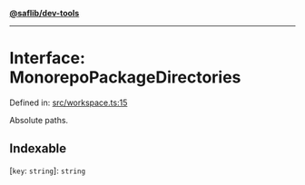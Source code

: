 [**@saflib/dev-tools**](../index.md)

***

# Interface: MonorepoPackageDirectories

Defined in: [src/workspace.ts:15](https://github.com/sderickson/saflib/blob/e0792917dc2673a0588d8b11c8bb3523abcda9b5/dev-tools/src/workspace.ts#L15)

Absolute paths.

## Indexable

\[`key`: `string`\]: `string`
